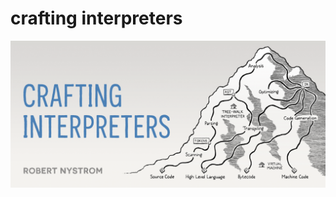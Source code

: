 # crafting interpreters

![crafting interpreters](https://github.com/Kua-Fu/blog-book-images/blob/main/reading/technology/crafting_interpreters/crafting_interpreters.png?raw=true)
